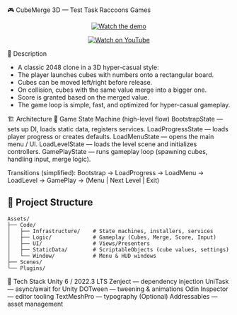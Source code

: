 🎮 CubeMerge 3D — Test Task Raccoons Games
<p align="center"> <a href="https://www.youtube.com/watch?v=4GVzAM5tUFs&t=13s" target="_blank"> <img src="https://img.youtube.com/vi/4GVzAM5tUFs/0.jpg" alt="Watch the demo" /> </a> </p> <p align="center"> <a href="https://www.youtube.com/watch?v=4GVzAM5tUFs&t=13s" target="_blank"> <img src="https://img.shields.io/badge/Watch%20on-YouTube-FF0000?style=for-the-badge&logo=youtube&logoColor=white" alt="Watch on YouTube" /> </a> </p>

📝 Description
- A classic 2048 clone in a 3D hyper-casual style:
- The player launches cubes with numbers onto a rectangular board.
- Cubes can be moved left/right before release.
- On collision, cubes with the same value merge into a bigger one.
- Score is granted based on the merged value.
- The game loop is simple, fast, and optimized for hyper-casual gameplay.

🏗️ Architecture
🎯 Game State Machine (high-level flow)
BootstrapState — sets up DI, loads static data, registers services.
LoadProgressState — loads player progress or creates defaults.
LoadMenuState — opens the main menu / UI.
LoadLevelState — loads the level scene and initializes controllers.
GamePlayState — runs gameplay loop (spawning cubes, handling input, merge logic).

Transitions (simplified):
Bootstrap → LoadProgress → LoadMenu → LoadLevel → GamePlay → (Menu | Next Level | Exit)

## 📁 Project Structure

```
Assets/
├── Code/
│   ├── Infrastructure/    # State machines, installers, services
│   ├── Logic/             # Gameplay (Cubes, Merge, Score, Input)
│   ├── UI/                # Views/Presenters
│   ├── StaticData/        # ScriptableObjects (cube values, settings)
│   └── Window/            # Menu & HUD windows
├── Scenes/
└── Plugins/
```

🧰 Tech Stack
Unity 6 / 2022.3 LTS
Zenject — dependency injection
UniTask — async/await for Unity
DOTween — tweening & animations
Odin Inspector — editor tooling
TextMeshPro — typography
(Optional) Addressables — asset management
